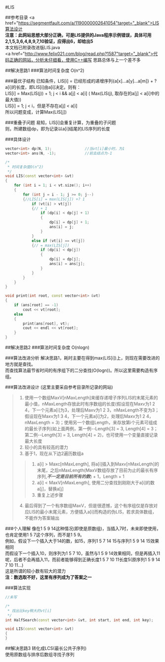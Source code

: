 #LIS

##参考目录
<a href="https://segmentfault.com/a/1190000002641054"target="_blank">LIS算法设计</a><br>
**注意：此网站思想大部分正确，可是LIS提供的Java程序示例错误，具体可用2,1,5,3,6,4,8,9,7,10验证，应得出6，却给出5**<br>
本文档已附录改进版LIS.java<br>
<a href="http://www.felix021.com/blog/read.php?1587"target="_blank">代码正确的网站，分析未仔细看，使用C++编写</a>
思路总体与上一个差不多

##解决思路1
###算法时间复杂度
O(n^2)

###最优子结构
已知条件，LIS[i] = 已经形成的递增序列{a[x]...a[y]...a[m]} + ?a[i]的长度，即LIS[i]由a[i]决定。则有：<br>
LIS[i] = Max(LIS(j)) + 1; j < i && a[j] < a[i] ( Max(LIS(j), 取存在的a[j] < a[i]中的最大值))<br>
LIS[i] = 1; j < i，但是不存在a[j] < a[i]<br>
所以问题变成，计算Max(LIS[j])

###重叠子问题
易知，LIS[i]会重复计算，为重叠的子问题<br>
则，所建数组dp，即为记录以a[i]结尾的LIS序列的长度

###具体设计
```cpp
vector<int> dp(N, 1);				//当vt[i]最小时，为1
vector<int> ans(N, -1);				//前去结点为-1

/*
 * 时间复杂度O(n^2)
 */
void LIS(const vector<int> &vt)
{
	for (int i = 1; i < vt.size(); i++)
	{
		for (int j = i - 1; j >= 0; j--)
		{//LIS[i] = max(LIS[j]) +? 1
			if (vt[i] > vt[j])
			{// + 1
				if (dp[i] < dp[j] + 1)
				{
					dp[i] = dp[j] + 1;
					ans[i] = j;
				}
			}
			else if (vt[i] == vt[j])
			{// = max(LIS[j])
				if (dp[i] < dp[j])
				{
					dp[i] = dp[j];
					ans[i] = ans[j];
				}
			}
		}
	}
}

void print(int root, const vector<int> &vt)
{
	if (ans[root] == -1)
		cout << vt[root];
	else
	{
		print(ans[root], vt);
		cout << endl << vt[root];
	}
}
```

##解决思路2
###算法时间复杂度
O(nlogn)

###算法改进分析
解决思路1，耗时主要在得到max(LIS[i])上，则现在需要改进的地方就是查找。<br>
而查找算法最节省时间的有序组下的二分查找(O(logn))。所以这里需要构造有序组。

###算法改进设计
(这里主要采自参考目录所记录的网站)
> 1. 使用一个数组MaxV[nMaxLength]来缓存递增子序列LIS的末尾元素的最小值，nMaxLength存放此时有序数组的长度(假设现在Maxv为1 2 4，下一个元素a[i]为3，处理后Maxv为1 2 3，nMaxLength不变为3；假设现在Maxv为1 3 4，下一个元素a[i]为2，处理后Maxv为1 2 4，nMaxLength = 3)；使用另一个数组Length，来存放第i个元素可组成的最长子序列(如上面两例，第一例--Length[3] = 3, Length[4] = 3；第二例--Length[3] = 3, Length[4] = 2)，也可使用一个变量直接记录最大长度
> 2. 较小的具有较高的潜力
> 3. 基于1，现在从下边2遍历数组a
> 
> > 1. a[i] > Maxc[nMaxLength], 将a[i]插入到Maxv[nMaxLength]的末尾，之后nMaxLength(MaxV数组存放了目前为止的最长有序序列,***不一定是目前所有的数***) + 1，Length + 1
> > 2. a[i] < MaxV[nMaxLength], 使用二分查找到刚刚大于a[i]的数a[j]，替换a[j]
> > 3. 重复上述步骤
> 
> 4. 最后得到了一个有序数组MaxV，但是很遗憾，这个有序组仅是存放对应LIS的最小末尾元素，方便插入a[i]而构造的伪LIS，若求具体数组，不能作为答案输出

###个人理解
像在1 5 9 14这种情况(即使是原数组)，当插入7时，未来即使使用，也肯定使用1 5 7这个序列，而不是1 5 9。<br>
例如，假设下一个插入大于14的数，如15，序列1 5 7 14 15与序列1 5 9 14 15效果相同<br>
而假设下一个插入10，则序列为1 5 7 10，虽然与1 5 9 14效果相同，但是再插入11呢，后者不会再插入11，而前者能够得到正确长度1 5 7 10 11长度5(原序列1 5 9 14 7 10 11...)<br>
这是所谓的较小数有较大的潜力<br>
**注：数选取不好，这里有序列成为了答案之一**

###算法实现
```cpp
//未写

/*
 * 找出比key稍大的vt[i]
 */
int HalfSearch(const vector<int> &vt, int start, int end, int key);

void LIS(const vector<int> &vt)
{
}

```

##解决思路3
转化成LCS(最长公共子序列)<br>
使用原数组与排序后数组寻找子序列
